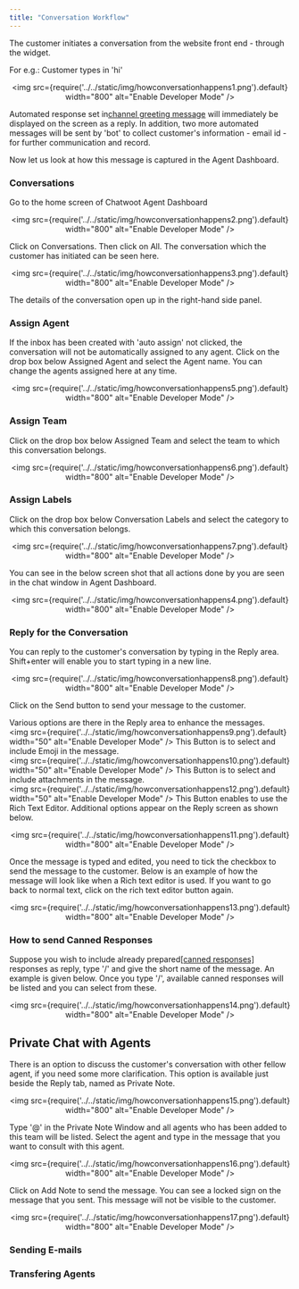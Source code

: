 ```yaml
---
title: "Conversation Workflow"
---
```

The customer initiates a conversation from the website front end - through the widget.

For e.g.: Customer types in 'hi'

<div align="center">

<img src={require('../../static/img/howconversationhappens1.png').default} width="800" alt="Enable Developer Mode" />

</div>

Automated response set in[channel greeting message](addinboxsettings.md) will immediately be displayed on the screen as a reply.
In addition, two more automated messages will be sent by 'bot' to collect customer's information - email id - for further communication and record.

Now let us look at how this message is captured in the Agent Dashboard.  

### Conversations  

Go to the home screen of Chatwoot Agent Dashboard

<div align="center">

<img src={require('../../static/img/howconversationhappens2.png').default} width="800" alt="Enable Developer Mode" />

</div>

Click on Conversations. Then click on All. The conversation which the customer has initiated can be seen here.

<div align="center">

<img src={require('../../static/img/howconversationhappens3.png').default} width="800" alt="Enable Developer Mode" />

</div>

The details of the conversation open up in the right-hand side panel. 

### Assign Agent

If the inbox has been created with 'auto assign' not clicked, the conversation will not be automatically assigned to any agent.
Click on the drop box below Assigned Agent and select the Agent name. You can change the agents assigned here at any time.

<div align="center">

<img src={require('../../static/img/howconversationhappens5.png').default} width="800" alt="Enable Developer Mode" />

</div>

### Assign Team

Click on the drop box below Assigned Team and select the team to which this conversation belongs.

<div align="center">

<img src={require('../../static/img/howconversationhappens6.png').default} width="800" alt="Enable Developer Mode" />

</div>

### Assign Labels

Click on the drop box below Conversation Labels and select the category to which this conversation belongs.  

<div align="center">

<img src={require('../../static/img/howconversationhappens7.png').default} width="800" alt="Enable Developer Mode" />

</div>


You can see in the below screen shot that all actions done by you are seen in the chat window in Agent Dashboard.

<div align="center">

<img src={require('../../static/img/howconversationhappens4.png').default} width="800" alt="Enable Developer Mode" />

</div>

### Reply for the Conversation

You can reply to the customer's conversation by typing in the Reply area. Shift+enter will enable you to start typing in a new line.

<div align="center">

<img src={require('../../static/img/howconversationhappens8.png').default} width="800" alt="Enable Developer Mode" />

</div>  

Click on the Send button to send your message to the customer.

Various options are there in the Reply area to enhance the messages.  
 <img src={require('../../static/img/howconversationhappens9.png').default} width="50" alt="Enable Developer Mode" /> This Button is to select and include Emoji in the message.  
  <img src={require('../../static/img/howconversationhappens10.png').default} width="50" alt="Enable Developer Mode" /> This Button is to select and include attachments in the message.   
    <img src={require('../../static/img/howconversationhappens12.png').default} width="50" alt="Enable Developer Mode" /> This Button enables to use the Rich Text Editor. Additional options appear on the Reply screen as shown below.  

<div align="center">

<img src={require('../../static/img/howconversationhappens11.png').default} width="800" alt="Enable Developer Mode" />

</div>  

Once the message is typed and edited, you need to tick the checkbox to send the message to the customer. Below is an example of how the message will look like when a Rich text editor is used. If you want to go back to normal text, click on the rich text editor button again.


<div align="center">

<img src={require('../../static/img/howconversationhappens13.png').default} width="800" alt="Enable Developer Mode" />

</div>  

###  How to send Canned Responses

Suppose you wish to include already prepared[[canned responses]](cannedresponsesettings.md) responses as reply, type '/' and give the short name of the message. An example is given below. Once you type '/', available canned responses will be listed and you can select from these.

<div align="center">

<img src={require('../../static/img/howconversationhappens14.png').default} width="800" alt="Enable Developer Mode" />

</div>  

## Private Chat with Agents

There is an option to discuss the customer's conversation with other fellow agent, if you need some more clarification. This option is available just beside the Reply tab, named as Private Note.

<div align="center">

<img src={require('../../static/img/howconversationhappens15.png').default} width="800" alt="Enable Developer Mode" />

</div>

Type '@' in the Private Note Window and all agents who has been added to this team will be listed. Select the agent and type in the message that you want to consult with this agent. 

<div align="center">

<img src={require('../../static/img/howconversationhappens16.png').default} width="800" alt="Enable Developer Mode" />

</div>

Click on Add Note to send the message. You can see a locked sign on the message that you sent. This message will not be visible to the customer.

<div align="center">

<img src={require('../../static/img/howconversationhappens17.png').default} width="800" alt="Enable Developer Mode" />

</div>  

<!-- TODO how and where will the agent be able to see the private chat? -->
### Sending E-mails
### Transfering Agents



  


